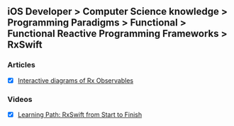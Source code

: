 ## iOS Developer > Computer Science knowledge > Programming Paradigms > Functional > Functional Reactive Programming Frameworks > RxSwift

### Articles
- [X] [Interactive diagrams of Rx Observables](http://rxmarbles.com)

### Videos
- [X] [Learning Path: RxSwift from Start to Finish](https://academy.realm.io/posts/learning-path-rxswift-from-start-to-finish/)


